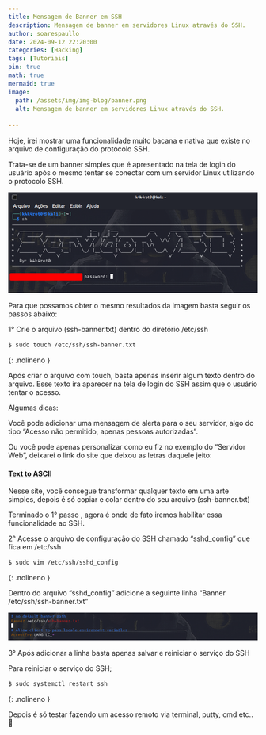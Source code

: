 ```yaml
---
title: Mensagem de Banner em SSH 
description: Mensagem de banner em servidores Linux através do SSH.
author: soarespaullo
date: 2024-09-12 22:20:00
categories: [Hacking]
tags: [Tutoriais]
pin: true
math: true
mermaid: true
image:
  path: /assets/img/img-blog/banner.png
  alt: Mensagem de banner em servidores Linux através do SSH.

---
```


Hoje, irei mostrar uma funcionalidade muito bacana e nativa que existe no arquivo de configuração do protocolo SSH.

Trata-se de um banner simples que é apresentado na tela de login do usuário após o mesmo tentar se conectar com um servidor Linux utilizando o protocolo SSH.

![Desktop View](/assets/img/img-blog/web.png)

Para que possamos obter o mesmo resultados da imagem basta seguir os passos abaixo:

1° Crie o arquivo (ssh-banner.txt) dentro do diretório /etc/ssh

```bash
$ sudo touch /etc/ssh/ssh-banner.txt
```
{: .nolineno }

Após criar o arquivo com touch, basta apenas inserir algum texto dentro do arquivo. Esse texto ira aparecer na tela de login do SSH assim que o usuário tentar o acesso.

Algumas dicas:

Você pode adicionar uma mensagem de alerta para o seu servidor, algo do tipo “Acesso não permitido, apenas pessoas autorizadas”.

Ou você pode apenas personalizar como eu fiz no exemplo do “Servidor Web”, deixarei o link do site que deixou as letras daquele jeito:

#### [**Text to ASCII**](https://patorjk.com/software/taag/#p=display&f=Graffiti&t=Type%20Something%20)

Nesse site, você consegue transformar qualquer texto em uma arte simples, depois é só copiar e colar dentro do seu arquivo (ssh-banner.txt)

Terminado o 1° passo , agora é onde de fato iremos habilitar essa funcionalidade ao SSH.

2° Acesse o arquivo de configuração do SSH chamado “sshd_config” que fica em /etc/ssh

```bash
$ sudo vim /etc/ssh/sshd_config
```
{: .nolineno }

Dentro do arquivo “sshd_config” adicione a seguinte linha “Banner /etc/ssh/ssh-banner.txt”

![Desktop View](/assets/img/img-blog/ssh.png)

3° Após adicionar a linha basta apenas salvar e reiniciar o serviço do SSH

Para reiniciar o serviço do SSH;

```bash
$ sudo systemctl restart ssh
```
{: .nolineno }

Depois é só testar fazendo um acesso remoto via terminal, putty, cmd etc.. 🙂
